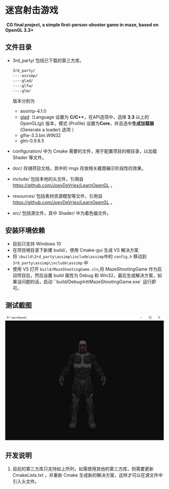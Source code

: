 # 迷宫射击游戏

 **CG final project, a simple first-person-shooter game in maze, based on OpenGL 3.3+** 



## 文件目录

- 3rd_party/ 包括已下载的第三方库。

  ```
  3rd_party/
  ----assimp/ 
  ----glad/
  ----glfw/
  ----glm/
  ```

  版本分别为

  - assimp-4.1.0
  - [glad](https://glad.dav1d.de/)（Language 设置为 **C/C++**，在API选项中，选择 **3.3** 以上的 OpenGL(gl) 版本，模式 (Profile) 设置为**Core**，并且选中**生成加载器** (Generate a loader) 选项 ）
  - glfw-3.3.bin.WIN32
  - glm-0.9.8.5

- configuration/ 中为 Cmake 需要的文件，用于配置项目的根目录，以加载 Shader 等文件。

- doc/ 存储项目文档，其中的 imgs 存放相关截图展示阶段性的效果。

- include/  包括本地的头文件，引用自 <https://github.com/JoeyDeVries/LearnOpenGL> 。

- resources/ 包括素材资源模型等文件，引用自 <https://github.com/JoeyDeVries/LearnOpenGL> 。

- src/ 包括源文件，其中 Shader/ 中为着色器文件。



## 安装环境依赖

- 目前只支持 Windows 10 
- 在项目根目录下新建 build/，使用 Cmake-gui 生成 VS 解决方案
- 将 `\build\3rd_party\assimp\include\assimp`中的 `config.h` 移动到 `3rd_party\assimp\include\assimp` 中
- 使用 VS 打开 `build/MazeShootingGame.sln`,将 MazeShootingGame 作为启动项目后，然后设置 build 属性为 Debug 和 Win32，最后生成解决方案，如果没问题的话，启动 ``build/Debug` 中的 `MazeShootingGame.exe` 运行即可。



## 测试截图

![test_env](doc\imgs\test_env.jpg)





## 开发说明

1. 目前的第三方库只支持如上所列，如需使用其他的第三方库，则需要更新 CmakeLists.txt ，并重新 Cmake 生成新的解决方案，这样才可以在源文件中引入头文件。